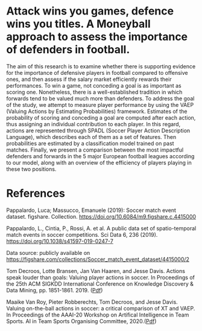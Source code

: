 # Attack wins you games, defence wins you titles. A Moneyball approach to assess the importance of defenders in football. 
The aim of this research is to examine whether there is supporting evidence for the importance of defensive players in football compared to offensive ones, and then assess if the salary market efficiently rewards their performances. To win a game, not conceding a goal is as important as scoring one. Nonetheless, there is a well-established tradition in which forwards tend to be valued much more than defenders.
To address the goal of the study, we attempt to measure player performance by using the VAEP (Valuing Actions by Estimating Probabilities) framework. Estimates of the probability of scoring and conceding a goal are computed after each action, thus assigning an individual contribution to each player. In this regard, actions are represented through SPADL (Soccer Player Action Description Language), which describes each of them as a set of features. Then probabilities are estimated by a classification model trained on past matches.
Finally, we present a comparison between the most impactful defenders and forwards in the 5 major European football leagues according to our model, along with an overview of the efficiency of players playing in these two positions.


# References
Pappalardo, Luca; Massucco, Emanuele (2019): Soccer match event dataset. figshare. Collection. https://doi.org/10.6084/m9.figshare.c.4415000

Pappalardo, L., Cintia, P., Rossi, A. et al. A public data set of spatio-temporal match events in soccer competitions. Sci Data 6, 236 (2019). https://doi.org/10.1038/s41597-019-0247-7

Data source: publicly available on https://figshare.com/collections/Soccer_match_event_dataset/4415000/2

Tom Decroos, Lotte Bransen, Jan Van Haaren, and Jesse Davis. Actions speak louder than goals: Valuing player actions in soccer. In Proceedings of the 25th ACM SIGKDD International Conference on Knowledge Discovery & Data Mining, pp. 1851-1861. 2019. ([Pdf](https://dl.acm.org/doi/10.1145/3292500.3330758))


Maaike Van Roy, Pieter Robberechts, Tom Decroos, and Jesse Davis. Valuing on-the-ball actions in soccer: a critical comparison of XT and VAEP. In Proceedings of the AAAI-20 Workshop on Artifical Intelligence in Team Sports. AI in Team Sports Organising Committee, 2020.([Pdf](https://kuleuven.limo.libis.be/discovery/search?query=any,contains,lirias2913207&tab=LIRIAS&search_scope=lirias_profile&vid=32KUL_KUL:Lirias&foolmefull=1))

